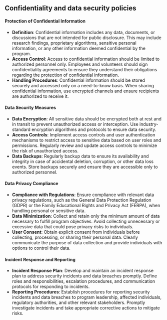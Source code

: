 ## Confidentiality and data security policies
#### Protection of Confidential Information
- **Definition**: Confidential information includes any data, documents, or discussions that are not intended for public disclosure. This may include research findings, proprietary algorithms, sensitive personal information, or any other information deemed confidential by the program.
- **Access Control**: Access to confidential information should be limited to authorized personnel only. Employees and volunteers should sign confidentiality agreements to ensure they understand their obligations regarding the protection of confidential information.
- **Handling Procedures**: Confidential information should be stored securely and accessed only on a need-to-know basis. When sharing confidential information, use encrypted channels and ensure recipients are authorized to receive it.

#### Data Security Measures
- **Data Encryption**: All sensitive data should be encrypted both at rest and in transit to prevent unauthorized access or interception. Use industry-standard encryption algorithms and protocols to ensure data security.
- **Access Controls**: Implement access controls and user authentication mechanisms to restrict access to sensitive data based on user roles and permissions. Regularly review and update access controls to minimize the risk of unauthorized access.
- **Data Backups**: Regularly backup data to ensure its availability and integrity in case of accidental deletion, corruption, or other data loss events. Store backups securely and ensure they are accessible only to authorized personnel.

#### Data Privacy Compliance
- **Compliance with Regulations**: Ensure compliance with relevant data privacy regulations, such as the General Data Protection Regulation (GDPR) or the Family Educational Rights and Privacy Act (FERPA), when handling personal or sensitive data.
- **Data Minimization**: Collect and retain only the minimum amount of data necessary to fulfill program objectives. Avoid collecting unnecessary or excessive data that could pose privacy risks to individuals.
- **User Consent**: Obtain explicit consent from individuals before collecting, processing, or sharing their personal data. Clearly communicate the purpose of data collection and provide individuals with options to control their data.

#### Incident Response and Reporting
- **Incident Response Plan**: Develop and maintain an incident response plan to address security incidents and data breaches promptly. Define roles and responsibilities, escalation procedures, and communication protocols for responding to incidents.
- **Reporting Procedures**: Establish procedures for reporting security incidents and data breaches to program leadership, affected individuals, regulatory authorities, and other relevant stakeholders. Promptly investigate incidents and take appropriate corrective actions to mitigate risks.